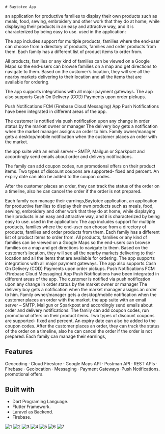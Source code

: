                                                                                             # Baytotee App
 an application for productive families to display their own products such as meals, food, sewing, embroidery and other work that they do at home,
 while displaying their products in an easy and attractive way, and it is characterized by being easy to use.
 used in the application:

The app includes support for multiple products, families where the end-user can choose from a directory of products, families and order products from them. Each family has a different list of product items to order from.

All products, families or any kind of families can be viewed on a Google Maps so the end-users can browse families on a map and get directions to navigate to them. Based on the customer’s location, they will see all the nearby markets delivering to their location and all the items that are available for ordering.

The app supports integrations with all major payment gateways. The app also supports Cash On Delivery (COD) Payments upon order pickups.

Push Notifications FCM (Firebase Cloud Messaging) App Push Notifications have been integrated in different areas of the app.

The customer is notified via push notification upon any change in order status by the market owner or manager
The delivery boy gets a notification when the market manager assigns an order to him.
Family owner/manager gets a desktop/mobile notification when the customer places an order with the market.

the app suite with an email server – SMTP, Mailgun or Sparkpost and accordingly send emails about order and delivery notifications.

The family can add coupon codes, run promotional offers on their product items. Two types of discount coupons are supported- fixed and percent. An expiry date can also be added to the coupon codes.

After the customer places an order, they can track the status of the order on a timeline, also he can cancel the order if the order is not prepared.

Each family can manage their earnings,Baytotee application, an application for productive families to display their own products such as meals, food, sewing, embroidery and other work that they do at home, while displaying their products in an easy and attractive way, and it is characterized by being easy to use. used in the application: The app includes support for multiple products, families where the end-user can choose from a directory of products, families and order products from them. Each family has a different list of product items to order from. All products, families or any kind of families can be viewed on a Google Maps so the end-users can browse families on a map and get directions to navigate to them. Based on the customer’s location, they will see all the nearby markets delivering to their location and all the items that are available for ordering. The app supports integrations with all major payment gateways. The app also supports Cash On Delivery (COD) Payments upon order pickups. Push Notifications FCM (Firebase Cloud Messaging) App Push Notifications have been integrated in different areas of the app. The customer is notified via push notification upon any change in order status by the market owner or manager The delivery boy gets a notification when the market manager assigns an order to him. Family owner/manager gets a desktop/mobile notification when the customer places an order with the market. the app suite with an email server – SMTP, Mailgun or Sparkpost and accordingly send emails about order and delivery notifications. The family can add coupon codes, run promotional offers on their product items. Two types of discount coupons are supported- fixed and percent. An expiry date can also be added to the coupon codes. After the customer places an order, they can track the status of the order on a timeline, also he can cancel the order if the order is not prepared. Each family can manage their earnings,


## Features
Geocoding · Cloud Firestore  · Google Maps API · Postman API · REST APIs · Firebase · Geolocation · Messaging · Payment Gateways ·Push Notifications. promotional offers.


## Built with
 - Dart Programing Language.
 - Flutter Framework.
 - Laravel as Backend.
 - Firebase.

![1](https://github.com/sameem92/baytoty/assets/140856509/eef2a1e2-86fc-4ce6-8ccf-9756bf0ae68f)
![2](https://github.com/sameem92/baytoty/assets/140856509/82e53e85-db36-4ee2-bcbb-40bca9d9c91f)
![3](https://github.com/sameem92/baytoty/assets/140856509/86540476-caa2-4b08-9df4-ec5c0a86e339)
![4](https://github.com/sameem92/baytoty/assets/140856509/54c322ed-d9c5-49d0-88f4-0b5f58b43b51)
![5](https://github.com/sameem92/baytoty/assets/140856509/1d8d0014-c247-45a8-9375-582862f9d69a)
![6](https://github.com/sameem92/baytoty/assets/140856509/463304bb-5a73-4f5e-ae6e-e6e70d0590f7)
![7](https://github.com/sameem92/baytoty/assets/140856509/3e8a9112-183f-437f-acbd-0131c4bdac60)
